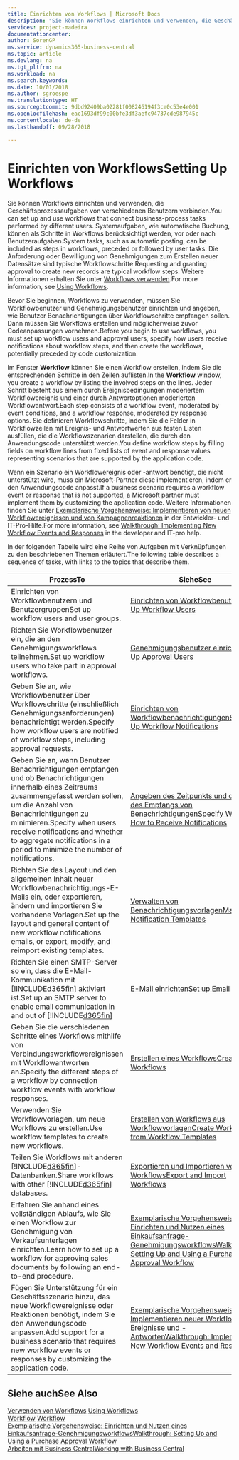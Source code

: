 ```yaml
---
title: Einrichten von Workflows | Microsoft Docs
description: "Sie können Workflows einrichten und verwenden, die Geschäftsprozessaufgaben von verschiedenen Benutzern verbinden. Systemaufgaben, wie automatische Buchung, können als Schritte in Workflows berücksichtigt werden, vor oder nach Benutzeraufgaben. Die Anforderung oder Bewilligung von Genehmigungen zum Erstellen neuer Datensätze sind typische Workflowschritte."
services: project-madeira
documentationcenter: 
author: SorenGP
ms.service: dynamics365-business-central
ms.topic: article
ms.devlang: na
ms.tgt_pltfrm: na
ms.workload: na
ms.search.keywords: 
ms.date: 10/01/2018
ms.author: sgroespe
ms.translationtype: HT
ms.sourcegitcommit: 9dbd92409ba02281f008246194f3ce0c53e4e001
ms.openlocfilehash: eac1693df99c00bfe3df3aefc94737cde987945c
ms.contentlocale: de-de
ms.lasthandoff: 09/28/2018

---
```

# <a name="setting-up-workflows"></a><span data-ttu-id="19180-105">Einrichten von Workflows</span><span class="sxs-lookup"><span data-stu-id="19180-105">Setting Up Workflows</span></span>
<span data-ttu-id="19180-106">Sie können Workflows einrichten und verwenden, die Geschäftsprozessaufgaben von verschiedenen Benutzern verbinden.</span><span class="sxs-lookup"><span data-stu-id="19180-106">You can set up and use workflows that connect business-process tasks performed by different users.</span></span> <span data-ttu-id="19180-107">Systemaufgaben, wie automatische Buchung, können als Schritte in Workflows berücksichtigt werden, vor oder nach Benutzeraufgaben.</span><span class="sxs-lookup"><span data-stu-id="19180-107">System tasks, such as automatic posting, can be included as steps in workflows, preceded or followed by user tasks.</span></span> <span data-ttu-id="19180-108">Die Anforderung oder Bewilligung von Genehmigungen zum Erstellen neuer Datensätze sind typische Workflowschritte.</span><span class="sxs-lookup"><span data-stu-id="19180-108">Requesting and granting approval to create new records are typical workflow steps.</span></span> <span data-ttu-id="19180-109">Weitere Informationen erhalten Sie unter [Workflows verwenden](across-use-workflows.md).</span><span class="sxs-lookup"><span data-stu-id="19180-109">For more information, see [Using Workflows](across-use-workflows.md).</span></span>  

 <span data-ttu-id="19180-110">Bevor Sie beginnen, Workflows zu verwenden, müssen Sie Workflowbenutzer und Genehmigungsbenutzer einrichten und angeben, wie Benutzer Benachrichtigungen über Workflowschritte empfangen sollen. Dann müssen Sie Workflows erstellen und möglicherweise zuvor Codeanpassungen vornehmen.</span><span class="sxs-lookup"><span data-stu-id="19180-110">Before you begin to use workflows, you must set up workflow users and approval users, specify how users receive notifications about workflow steps, and then create the workflows, potentially preceded by code customization.</span></span>  

 <span data-ttu-id="19180-111">Im Fenster **Workflow** können Sie einen Workflow erstellen, indem Sie die entsprechenden Schritte in den Zeilen auflisten.</span><span class="sxs-lookup"><span data-stu-id="19180-111">In the **Workflow** window, you create a workflow by listing the involved steps on the lines.</span></span> <span data-ttu-id="19180-112">Jeder Schritt besteht aus einem durch Ereignisbedingungen moderiertem Workflowereignis und einer durch Antwortoptionen moderierten Workflowantwort.</span><span class="sxs-lookup"><span data-stu-id="19180-112">Each step consists of a workflow event, moderated by event conditions, and a workflow response, moderated by response options.</span></span> <span data-ttu-id="19180-113">Sie definieren Workflowschritte, indem Sie die Felder in Workflowzeilen mit Ereignis- und Antwortwerten aus festen Listen ausfüllen, die die Workflowszenarien darstellen, die durch den Anwendungscode unterstützt werden.</span><span class="sxs-lookup"><span data-stu-id="19180-113">You define workflow steps by filling fields on workflow lines from fixed lists of event and response values representing scenarios that are supported by the application code.</span></span>  

 <span data-ttu-id="19180-114">Wenn ein Szenario ein Workflowereignis oder -antwort benötigt, die nicht unterstützt wird, muss ein Microsoft-Partner diese implementieren, indem er den Anwendungscode anpasst.</span><span class="sxs-lookup"><span data-stu-id="19180-114">If a business scenario requires a workflow event or response that is not supported, a Microsoft partner must implement them by customizing the application code.</span></span> <span data-ttu-id="19180-115">Weitere Informationen finden Sie unter [Exemplarische Vorgehensweise: Implementieren von neuen Workflowereignissen und von Kampagnenreaktionen](/dynamics-nav/Walkthrough--Implementing-New-Workflow-Events-and-Responses) in der Entwickler- und IT-Pro-Hilfe.</span><span class="sxs-lookup"><span data-stu-id="19180-115">For more information, see [Walkthrough: Implementing New Workflow Events and Responses](/dynamics-nav/Walkthrough--Implementing-New-Workflow-Events-and-Responses) in the developer and IT-pro help.</span></span>

 <span data-ttu-id="19180-116">In der folgenden Tabelle wird eine Reihe von Aufgaben mit Verknüpfungen zu den beschriebenen Themen erläutert.</span><span class="sxs-lookup"><span data-stu-id="19180-116">The following table describes a sequence of tasks, with links to the topics that describe them.</span></span>  

|<span data-ttu-id="19180-117">**Prozess**</span><span class="sxs-lookup"><span data-stu-id="19180-117">**To**</span></span>|<span data-ttu-id="19180-118">**Siehe**</span><span class="sxs-lookup"><span data-stu-id="19180-118">**See**</span></span>|  
|------------|-------------|  
|<span data-ttu-id="19180-119">Einrichten von Workflowbenutzern und Benutzergruppen</span><span class="sxs-lookup"><span data-stu-id="19180-119">Set up workflow users and user groups.</span></span>|[<span data-ttu-id="19180-120">Einrichten von Workflowbenutzern</span><span class="sxs-lookup"><span data-stu-id="19180-120">Set Up Workflow Users</span></span>](across-how-to-set-up-workflow-users.md)|  
|<span data-ttu-id="19180-121">Richten Sie Workflowbenutzer ein, die an den Genehmigungsworkflows teilnehmen.</span><span class="sxs-lookup"><span data-stu-id="19180-121">Set up workflow users who take part in approval workflows.</span></span>|[<span data-ttu-id="19180-122">Genehmigungsbenutzer einrichten</span><span class="sxs-lookup"><span data-stu-id="19180-122">Set Up Approval Users</span></span>](across-how-to-set-up-approval-users.md)|  
|<span data-ttu-id="19180-123">Geben Sie an, wie Workflowbenutzer über Workflowschritte (einschließlich Genehmigungsanforderungen) benachrichtigt werden.</span><span class="sxs-lookup"><span data-stu-id="19180-123">Specify how workflow users are notified of workflow steps, including approval requests.</span></span>|[<span data-ttu-id="19180-124">Einrichten von Workflowbenachrichtigungen</span><span class="sxs-lookup"><span data-stu-id="19180-124">Setting Up Workflow Notifications</span></span>](across-setting-up-workflow-notifications.md)|  
|<span data-ttu-id="19180-125">Geben Sie an, wann Benutzer Benachrichtigungen empfangen und ob Benachrichtigungen innerhalb eines Zeitraums zusammengefasst werden sollen, um die Anzahl von Benachrichtigungen zu minimieren.</span><span class="sxs-lookup"><span data-stu-id="19180-125">Specify when users receive notifications and whether to aggregate notifications in a period to minimize the number of notifications.</span></span>|[<span data-ttu-id="19180-126">Angeben des Zeitpunkts und der Art des Empfangs von Benachrichtigungen</span><span class="sxs-lookup"><span data-stu-id="19180-126">Specify When and How to Receive Notifications</span></span>](across-how-to-specify-when-and-how-to-receive-notifications.md)|  
|<span data-ttu-id="19180-127">Richten Sie das Layout und den allgemeinen Inhalt neuer Workflowbenachrichtigungs-E-Mails ein, oder exportieren, ändern und importieren Sie vorhandene Vorlagen.</span><span class="sxs-lookup"><span data-stu-id="19180-127">Set up the layout and general content of new workflow notifications emails, or export, modify, and reimport existing templates.</span></span>|[<span data-ttu-id="19180-128">Verwalten von Benachrichtigungsvorlagen</span><span class="sxs-lookup"><span data-stu-id="19180-128">Manage Notification Templates</span></span>](across-how-to-manage-notification-templates.md)|  
|<span data-ttu-id="19180-129">Richten Sie einen SMTP-Server so ein, dass die E-Mail-Kommunikation mit [!INCLUDE[d365fin](includes/d365fin_md.md)] aktiviert ist.</span><span class="sxs-lookup"><span data-stu-id="19180-129">Set up an SMTP server to enable email communication in and out of [!INCLUDE[d365fin](includes/d365fin_md.md)]</span></span>|[<span data-ttu-id="19180-130">E-Mail einrichten</span><span class="sxs-lookup"><span data-stu-id="19180-130">Set up Email</span></span>](admin-how-setup-email.md)|
|<span data-ttu-id="19180-131">Geben Sie die verschiedenen Schritte eines Workflows mithilfe von Verbindungsworkflowereignissen mit Workflowantworten an.</span><span class="sxs-lookup"><span data-stu-id="19180-131">Specify the different steps of a workflow by connection workflow events with workflow responses.</span></span>|[<span data-ttu-id="19180-132">Erstellen eines Workflows</span><span class="sxs-lookup"><span data-stu-id="19180-132">Create Workflows</span></span>](across-how-to-create-workflows.md)|  
|<span data-ttu-id="19180-133">Verwenden Sie Workflowvorlagen, um neue Workflows zu erstellen.</span><span class="sxs-lookup"><span data-stu-id="19180-133">Use workflow templates to create new workflows.</span></span>|[<span data-ttu-id="19180-134">Erstellen von Workflows aus Workflowvorlagen</span><span class="sxs-lookup"><span data-stu-id="19180-134">Create Workflows from Workflow Templates</span></span>](across-how-to-create-workflows-from-workflow-templates.md)|  
|<span data-ttu-id="19180-135">Teilen Sie Workflows mit anderen [!INCLUDE[d365fin](includes/d365fin_md.md)]-Datenbanken.</span><span class="sxs-lookup"><span data-stu-id="19180-135">Share workflows with other [!INCLUDE[d365fin](includes/d365fin_md.md)] databases.</span></span>|[<span data-ttu-id="19180-136">Exportieren und Importieren von Workflows</span><span class="sxs-lookup"><span data-stu-id="19180-136">Export and Import Workflows</span></span>](across-how-to-export-and-import-workflows.md)|  
|<span data-ttu-id="19180-137">Erfahren Sie anhand eines vollständigen Ablaufs, wie Sie einen Workflow zur Genehmigung von Verkaufsunterlagen einrichten.</span><span class="sxs-lookup"><span data-stu-id="19180-137">Learn how to set up a workflow for approving sales documents by following an end-to-end procedure.</span></span>|[<span data-ttu-id="19180-138">Exemplarische Vorgehensweise: Einrichten und Nutzen eines Einkaufsanfrage-Genehmigungsworkflows</span><span class="sxs-lookup"><span data-stu-id="19180-138">Walkthrough: Setting Up and Using a Purchase Approval Workflow</span></span>](walkthrough-setting-up-and-using-a-purchase-approval-workflow.md)|  
|<span data-ttu-id="19180-139">Fügen Sie Unterstützung für ein Geschäftsszenario hinzu, das neue Workflowereignisse oder Reaktionen benötigt, indem Sie den Anwendungscode anpassen.</span><span class="sxs-lookup"><span data-stu-id="19180-139">Add support for a business scenario that requires new workflow events or responses by customizing the application code.</span></span>|[<span data-ttu-id="19180-140">Exemplarische Vorgehensweise: Implementieren neuer Workflow-Ereignisse und -Antworten</span><span class="sxs-lookup"><span data-stu-id="19180-140">Walkthrough: Implementing New Workflow Events and Responses</span></span>](/dynamics-nav/Walkthrough--Implementing-New-Workflow-Events-and-Responses)|  

## <a name="see-also"></a><span data-ttu-id="19180-141">Siehe auch</span><span class="sxs-lookup"><span data-stu-id="19180-141">See Also</span></span>  
 <span data-ttu-id="19180-142">[Verwenden von Workflows](across-use-workflows.md) </span><span class="sxs-lookup"><span data-stu-id="19180-142">[Using Workflows](across-use-workflows.md) </span></span>  
 <span data-ttu-id="19180-143">[Workflow](across-workflow.md) </span><span class="sxs-lookup"><span data-stu-id="19180-143">[Workflow](across-workflow.md) </span></span>  
 [<span data-ttu-id="19180-144">Exemplarische Vorgehensweise: Einrichten und Nutzen eines Einkaufsanfrage-Genehmigungsworkflows</span><span class="sxs-lookup"><span data-stu-id="19180-144">Walkthrough: Setting Up and Using a Purchase Approval Workflow</span></span>](walkthrough-setting-up-and-using-a-purchase-approval-workflow.md)  
 [<span data-ttu-id="19180-145">Arbeiten mit  Business Central</span><span class="sxs-lookup"><span data-stu-id="19180-145">Working with Business Central</span></span>](ui-work-product.md)

